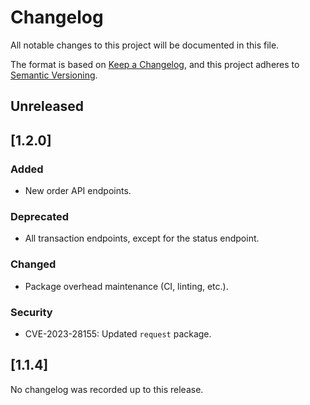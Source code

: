 # Changelog

All notable changes to this project will be documented in this file.

The format is based on [Keep a Changelog](https://keepachangelog.com/en/1.1.0/),
and this project adheres to [Semantic Versioning](https://semver.org/spec/v2.0.0.html).

## Unreleased

## [1.2.0]

### Added
- New order API endpoints.

### Deprecated
- All transaction endpoints, except for the status endpoint.

### Changed
- Package overhead maintenance (CI, linting, etc.).

### Security
- CVE-2023-28155: Updated `request` package.

## [1.1.4]

No changelog was recorded up to this release.
